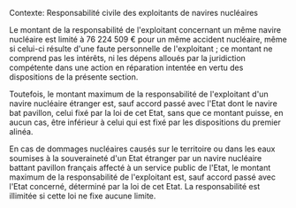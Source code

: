 Contexte: Responsabilité civile des exploitants de navires nucléaires

Le montant de la responsabilité de l'exploitant concernant un même navire nucléaire est limité à 76 224 509 € pour un même accident nucléaire, même si celui-ci résulte d'une faute personnelle de l'exploitant ; ce montant ne comprend pas les intérêts, ni les dépens alloués par la juridiction compétente dans une action en réparation intentée en vertu des dispositions de la présente section.

Toutefois, le montant maximum de la responsabilité de l'exploitant d'un navire nucléaire étranger est, sauf accord passé avec l'Etat dont le navire bat pavillon, celui fixé par la loi de cet Etat, sans que ce montant puisse, en aucun cas, être inférieur à celui qui est fixé par les dispositions du premier alinéa.

En cas de dommages nucléaires causés sur le territoire ou dans les eaux soumises à la souveraineté d'un Etat étranger par un navire nucléaire battant pavillon français affecté à un service public de l'Etat, le montant maximum de la responsabilité de l'exploitant est, sauf accord passé avec l'Etat concerné, déterminé par la loi de cet Etat. La responsabilité est illimitée si cette loi ne fixe aucune limite.